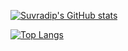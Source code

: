 <!--
### Hi there 👋
-->
<!--
**Suvradippaul/Suvradippaul** is a ✨ _special_ ✨ repository because its `README.md` (this file) appears on your GitHub profile.

Here are some ideas to get you started:

- 🔭 I’m currently working on ...
- 🌱 I’m currently learning ...
- 👯 I’m looking to collaborate on ...
- 🤔 I’m looking for help with ...
- 💬 Ask me about ...
- 📫 How to reach me: ...
- 😄 Pronouns: ...
- ⚡ Fun fact: ...
-->

[![Suvradip's GitHub stats](https://github-readme-stats.vercel.app/api?username=Suvradippaul&hide=stars&show_icons=true&theme=algolia)](https://github.com/Suvradippaul/Suvradippaul)

[![Top Langs](https://github-readme-stats.vercel.app/api/top-langs/?username=Suvradippaul&layout=compact&theme=algolia)](https://github.com/Suvradippaul/Suvradippaul)

